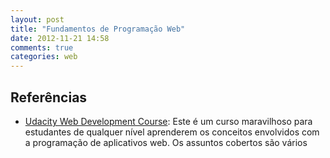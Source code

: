 ```yaml
---
layout: post
title: "Fundamentos de Programação Web"
date: 2012-11-21 14:58
comments: true
categories: web
---
```



## Referências

* [Udacity Web Development Course](http://www.udacity.com/overview/Course/cs253/CourseRev/apr2012): Este é um curso maravilhoso para estudantes de qualquer nível aprenderem os conceitos envolvidos com a programação de aplicativos web. Os assuntos cobertos são vários